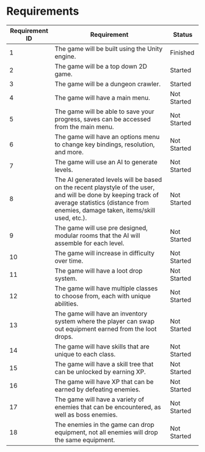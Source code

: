 # Requirements

Requirement ID | Requirement | Status
---------------|-------------|-------
1	| The game will be built using the Unity engine. | Finished 
2	| The game will be a top down 2D game. | Started
3	| The game will be a dungeon crawler. | Started
4	| The game will have a main menu. | Not Started
5	| The game will be able to save your progress, saves can be accessed from the main menu. | Not Started
6	| The game will have an options menu to change key bindings, resolution, and more. | Not Started
7	| The game will use an AI to generate levels. | Not Started
8 | The AI generated levels will be based on the recent playstyle of the user, and will be done by keeping track of average statistics (distance from enemies, damage taken, items/skill used, etc.). | Not Started
9 |	The game will use pre designed, modular rooms that the AI will assemble for each level. | Not Started
10 | The game will increase in difficulty over time. | Not Started
11 | The game will have a loot drop system. | Not Started
12 | The game will have multiple classes to choose from, each with unique abilities. | Not Started
13 | The game will have an inventory system where the player can swap out equipment earned from the loot drops. | Not Started
14 | The game will have skills that are unique to each class. | Not Started
15 | The game will have a skill tree that can be unlocked by earning XP. | Not Started
16 | The game will have XP that can be earned by defeating enemies. | Not Started
17 | The game will have a variety of enemies that can be encountered, as well as boss enemies. | Not Started
18 | The enemies in the game can drop equipment, not all enemies will drop the same equipment. | Not Started
